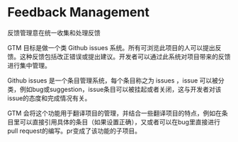 # Feedback Management

反馈管理意在统一收集和处理反馈

GTM 目标是做一个类 Github issues 系统。所有可浏览此项目的人可以提出反馈。这种反馈包括改正错误或提出建议。开发者可以通过此系统对项目带来的反馈进行集中管理。

Github issues 是一个条目管理系统，每个条目称之为 issues ，issue 可以被分类，例如bug或suggestion，issue条目可以被挂起或者关闭，这与开发者对该issue的态度和完成情况有关。

GTM 会将这个功能用于翻译项目的管理，并结合一些翻译项目的特点，例如在条目里可以直接引用具体的条目（如果设置正确），又或者可以在bug里直接进行pull request的编写。pr变成了该功能的子项目。